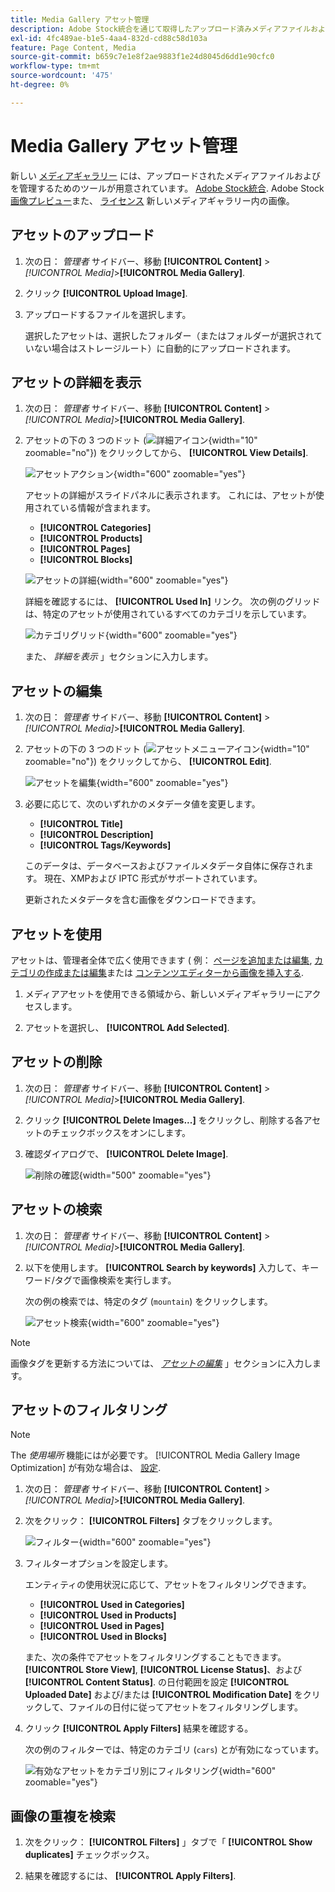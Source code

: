 ```yaml
---
title: Media Gallery アセット管理
description: Adobe Stock統合を通じて取得したアップロード済みメディアファイルおよびアセットを管理する方法について説明します。
exl-id: 4fc489ae-b1e5-4aa4-832d-cd88c58d103a
feature: Page Content, Media
source-git-commit: b659c7e1e8f2ae9883f1e24d8045d6dd1e90cfc0
workflow-type: tm+mt
source-wordcount: '475'
ht-degree: 0%

---
```


# Media Gallery アセット管理

新しい [メディアギャラリー](media-gallery.md) には、アップロードされたメディアファイルおよびを管理するためのツールが用意されています。 [Adobe Stock統合](adobe-stock.md). Adobe Stock [画像プレビュー](adobe-stock-save-preview.md)また、 [ライセンス](adobe-stock-license-image.md) 新しいメディアギャラリー内の画像。

## アセットのアップロード

1. 次の日： _管理者_ サイドバー、移動 **[!UICONTROL Content]** > _[!UICONTROL Media]_>**[!UICONTROL Media Gallery]**.

1. クリック **[!UICONTROL Upload Image]**.

1. アップロードするファイルを選択します。

   選択したアセットは、選択したフォルダー（またはフォルダーが選択されていない場合はストレージルート）に自動的にアップロードされます。

## アセットの詳細を表示

1. 次の日： _管理者_ サイドバー、移動 **[!UICONTROL Content]** > _[!UICONTROL Media]_>**[!UICONTROL Media Gallery]**.

1. アセットの下の 3 つのドット (![詳細アイコン](./assets/media-gallery-asset-menu-icon.png){width="10" zoomable="no"}) をクリックしてから、 **[!UICONTROL View Details]**.

   ![アセットアクション](./assets/media-gallery-asset-actions.png){width="600" zoomable="yes"}

   アセットの詳細がスライドパネルに表示されます。 これには、アセットが使用されている情報が含まれます。

   - **[!UICONTROL Categories]**
   - **[!UICONTROL Products]**
   - **[!UICONTROL Pages]**
   - **[!UICONTROL Blocks]**

   ![アセットの詳細](./assets/media-gallery-asset-details.png){width="600" zoomable="yes"}

   詳細を確認するには、 **[!UICONTROL Used In]** リンク。 次の例のグリッドは、特定のアセットが使用されているすべてのカテゴリを示しています。

   ![カテゴリグリッド](./assets/media-gallery-asset-categories.png){width="600" zoomable="yes"}

   また、 _詳細を表示_ 」セクションに入力します。

## アセットの編集

1. 次の日： _管理者_ サイドバー、移動 **[!UICONTROL Content]** > _[!UICONTROL Media]_>**[!UICONTROL Media Gallery]**.

1. アセットの下の 3 つのドット (![アセットメニューアイコン](./assets/media-gallery-asset-menu-icon.png){width="10" zoomable="no"}) をクリックしてから、 **[!UICONTROL Edit]**.

   ![アセットを編集](./assets/media-gallery-edit-asset.png){width="600" zoomable="yes"}

1. 必要に応じて、次のいずれかのメタデータ値を変更します。

   - **[!UICONTROL Title]**
   - **[!UICONTROL Description]**
   - **[!UICONTROL Tags/Keywords]**

   このデータは、データベースおよびファイルメタデータ自体に保存されます。 現在、XMPおよび IPTC 形式がサポートされています。

   更新されたメタデータを含む画像をダウンロードできます。

## アセットを使用

アセットは、管理者全体で広く使用できます ( 例： [ページを追加または編集](page-add.md), [カテゴリの作成または編集](../catalog/category-create.md)または [コンテンツエディターから画像を挿入する](editor-insert-image.md).

1. メディアアセットを使用できる領域から、新しいメディアギャラリーにアクセスします。

1. アセットを選択し、 **[!UICONTROL Add Selected]**.

## アセットの削除

1. 次の日： _管理者_ サイドバー、移動 **[!UICONTROL Content]** > _[!UICONTROL Media]_>**[!UICONTROL Media Gallery]**.

1. クリック **[!UICONTROL Delete Images...]** をクリックし、削除する各アセットのチェックボックスをオンにします。

1. 確認ダイアログで、 **[!UICONTROL Delete Image]**.

   ![削除の確認](./assets/media-gallery-bulk-delete-confirm.png){width="500" zoomable="yes"}

## アセットの検索

1. 次の日： _管理者_ サイドバー、移動 **[!UICONTROL Content]** > _[!UICONTROL Media]_>**[!UICONTROL Media Gallery]**.

1. 以下を使用します。 **[!UICONTROL Search by keywords]** 入力して、キーワード/タグで画像検索を実行します。

   次の例の検索では、特定のタグ (`mountain`) をクリックします。

   ![アセット検索](./assets/media-gallery-asset-search.png){width="600" zoomable="yes"}

>[!NOTE]
>
>画像タグを更新する方法については、 _[アセットの編集](#edit-an-asset)_ 」セクションに入力します。

## アセットのフィルタリング

>[!NOTE]
>
>The _使用場所_ 機能にはが必要です。 [!UICONTROL Media Gallery Image Optimization] が有効な場合は、 [設定](media-gallery-image-optimization.md).

1. 次の日： _管理者_ サイドバー、移動 **[!UICONTROL Content]** > _[!UICONTROL Media]_>**[!UICONTROL Media Gallery]**.

1. 次をクリック： **[!UICONTROL Filters]** タブをクリックします。

   ![フィルター](./assets/media-gallery-filters.png){width="600" zoomable="yes"}

1. フィルターオプションを設定します。

   エンティティの使用状況に応じて、アセットをフィルタリングできます。

   - **[!UICONTROL Used in Categories]**
   - **[!UICONTROL Used in Products]**
   - **[!UICONTROL Used in Pages]**
   - **[!UICONTROL Used in Blocks]**

   また、次の条件でアセットをフィルタリングすることもできます。 **[!UICONTROL Store View]**, **[!UICONTROL License Status]**、および **[!UICONTROL Content Status]**. の日付範囲を設定 **[!UICONTROL Uploaded Date]** および/または **[!UICONTROL Modification Date]** をクリックして、ファイルの日付に従ってアセットをフィルタリングします。

1. クリック **[!UICONTROL Apply Filters]** 結果を確認する。

   次の例のフィルターでは、特定のカテゴリ (`cars`) とが有効になっています。

   ![有効なアセットをカテゴリ別にフィルタリング](./assets/media-gallery-filter-by-category.png){width="600" zoomable="yes"}

## 画像の重複を検索

1. 次をクリック： **[!UICONTROL Filters]** 」タブで「 **[!UICONTROL Show duplicates]** チェックボックス。

1. 結果を確認するには、 **[!UICONTROL Apply Filters]**.

